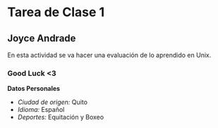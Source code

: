 
# Tarea de Clase 1

## Joyce Andrade 
En esta actividad se va hacer una evaluación de lo aprendido en Unix.
### Good Luck <3 

**Datos Personales**
- *Ciudad de origen:* Quito 
- *Idioma:* Español 
- *Deportes:* Equitación y Boxeo 
 
